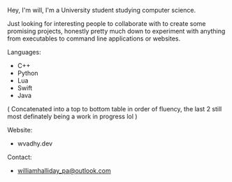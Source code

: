 Hey, I'm will, I'm a University student studying computer science.

Just looking for interesting people to collaborate with to create some promising projects, honestly pretty much down to experiment with anything
from executables to command line applications or websites.

Languages:
- C++
- Python
- Lua
- Swift
- Java

( Concatenated into a top to bottom table in order of fluency, the last 2 still most definately being a work in progress lol )

Website:
- wvadhy.dev

Contact:
- williamhalliday_pa@outlook.com

